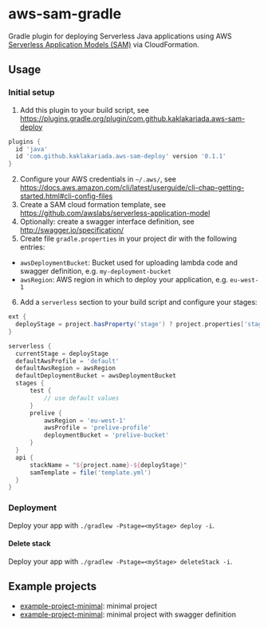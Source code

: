 # aws-sam-gradle
Gradle plugin for deploying Serverless Java applications using AWS [Serverless Application Models (SAM)](https://github.com/awslabs/serverless-application-model) via CloudFormation.

## Usage

### Initial setup

1. Add this plugin to your build script, see https://plugins.gradle.org/plugin/com.github.kaklakariada.aws-sam-deploy

  ```gradle
plugins {
    id 'java'
    id 'com.github.kaklakariada.aws-sam-deploy' version '0.1.1'
}
```
2. Configure your AWS credentials in `~/.aws/`, see https://docs.aws.amazon.com/cli/latest/userguide/cli-chap-getting-started.html#cli-config-files
3. Create a SAM cloud formation template, see https://github.com/awslabs/serverless-application-model
4. Optionally: create a swagger interface definition, see http://swagger.io/specification/
5. Create file `gradle.properties` in your project dir with the following entries:
  * `awsDeploymentBucket`: Bucket used for uploading lambda code and swagger definition, e.g. `my-deployment-bucket`
  * `awsRegion`: AWS region in which to deploy your application, e.g. `eu-west-1`
6. Add a `serverless` section to your build script and configure your stages:

  ```gradle
ext {
    deployStage = project.hasProperty('stage') ? project.properties['stage'] : 'test'
}

serverless {
    currentStage = deployStage
    defaultAwsProfile = 'default'
    defaultAwsRegion = awsRegion
    defaultDeploymentBucket = awsDeploymentBucket
    stages {
        test {
            // use default values
        }
        prelive {
            awsRegion = 'eu-west-1'
            awsProfile = 'prelive-profile'
            deploymentBucket = 'prelive-bucket'
        }
    }
    api {
        stackName = "${project.name}-${deployStage}"
        samTemplate = file('template.yml')
    }
}
```

### Deployment

Deploy your app with `./gradlew -Pstage=<myStage> deploy -i`.

#### Delete stack

Deploy your app with `./gradlew -Pstage=<myStage> deleteStack -i`.

## Example projects
* [example-project-minimal](https://github.com/kaklakariada/aws-sam-gradle/tree/master/example-project-minimal): minimal project
* [example-project-minimal](https://github.com/kaklakariada/aws-sam-gradle/tree/master/example-project-swagger): minimal project with swagger definition
